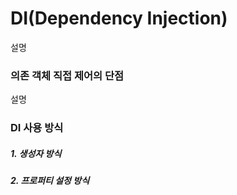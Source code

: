 # DI\(Dependency Injection\)

설명



### 의존 객체 직접 제어의 단점

설명



### DI 사용 방식

##### 1. 생성자 방식

##### 2. 프로퍼티 설정 방식






